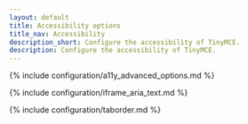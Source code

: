 ```yaml
---
layout: default
title: Accessibility options
title_nav: Accessibility
description_short: Configure the accessibility of TinyMCE.
description: Configure the accessibility of TinyMCE.
---
```


{% include configuration/a11y_advanced_options.md %}

{% include configuration/iframe_aria_text.md %}

{% include configuration/taborder.md %}
